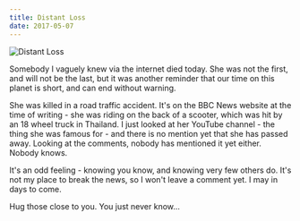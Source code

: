 ```yaml
---
title: Distant Loss
date: 2017-05-07
---
```


![Distant Loss](https://source.unsplash.com/hopX_jpVtRM/1600x900)

Somebody I vaguely knew via the internet died today. She was not the first, and will not be the last, but it was another reminder that our time on this planet is short, and can end without warning.

She was killed in a road traffic accident. It's on the BBC News website at the time of writing - she was riding on the back of a scooter, which was hit by an 18 wheel truck in Thailand. I just looked at her YouTube channel - the thing she was famous for - and there is no mention yet that she has passed away. Looking at the comments, nobody has mentioned it yet either. Nobody knows.

It's an odd feeling - knowing you know, and knowing very few others do. It's not my place to break the news, so I won't leave a comment yet. I may in days to come.

Hug those close to you. You just never know...